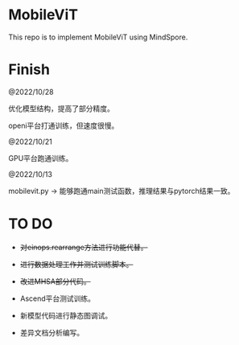 # MobileViT

This repo is to implement MobileViT using MindSpore.

# Finish

@2022/10/28

优化模型结构，提高了部分精度。

openi平台打通训练，但速度很慢。

@2022/10/21

GPU平台跑通训练。

@2022/10/13

mobilevit.py -> 能够跑通main测试函数，推理结果与pytorch结果一致。

# TO DO

- ~~对einops.rearrange方法进行功能代替。~~

- ~~进行数据处理工作并测试训练脚本。~~
- ~~改进MHSA部分代码。~~
- Ascend平台测试训练。
- 新模型代码进行静态图调试。
- 差异文档分析编写。
